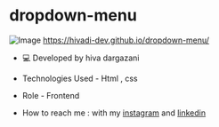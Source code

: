 # dropdown-menu
![Image](https://github.com/user-attachments/assets/9da0c5ae-afaa-4e49-9d53-34cc29c4aa29)
https://hivadi-dev.github.io/dropdown-menu/

- 💻 Developed by hiva dargazani

- Technologies Used - Html , css 

- Role - Frontend
- How to reach me : with my
[instagram](https://www.instagram.com/hivadi.dev) and
[linkedin](https://www.linkedin.com/in/hivadi.dev)
